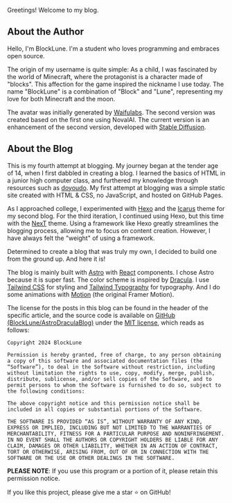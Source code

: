 Greetings! Welcome to my blog.

## About the Author

Hello, I'm BlockLune. I'm a student who loves programming and embraces open source.

The origin of my username is quite simple: As a child, I was fascinated by the world of Minecraft, where the protagonist is a character made of "blocks". This affection for the game inspired the nickname I use today. The name "BlockLune" is a combination of "Block" and "Lune", representing my love for both Minecraft and the moon.

The avatar was initially generated by [Waifulabs](https://waifulabs.com/). The second version was created based on the first one using NovalAI. The current version is an enhancement of the second version, developed with [Stable Diffusion](https://github.com/AUTOMATIC1111/stable-diffusion-webui).

## About the Blog

This is my fourth attempt at blogging. My journey began at the tender age of 14, when I first dabbled in creating a blog. I learned the basics of HTML in a junior high computer class, and furthered my knowledge through resources such as [doyoudo](https://www.bilibili.com/video/BV1gp411f7j6). My first attempt at blogging was a simple static site created with HTML & CSS, no JavaScript, and hosted on GitHub Pages.

As I approached college, I experimented with [Hexo](https://hexo.io/) and the [Icarus](https://ppoffice.github.io/hexo-theme-icarus/) theme for my second blog. For the third iteration, I continued using Hexo, but this time with the [NexT](https://theme-next.js.org/) theme. Using a framework like Hexo greatly streamlines the blogging process, allowing me to focus on content creation. However, I have always felt the "weight" of using a framework.

Determined to create a blog that was truly my own, I decided to build one from the ground up. And here it is!

The blog is mainly built with [Astro](https://astro.build/) with [React](https://react.dev/) components. I chose Astro because it is super fast. The color scheme is inspired by [Dracula](https://draculatheme.com/). I use [Tailwind CSS](https://tailwindcss.com/) for styling and [Tailwind Typography](https://github.com/tailwindlabs/tailwindcss-typography) for typography. And I do some animations with [Motion](https://motion.dev) (the original Framer Motion).

The license for the posts in this blog can be found in the header of the specific article, and the source code is available on [GitHub (BlockLune/AstroDraculaBlog)](https://github.com/BlockLune/astro-dracula-blog) under the [MIT license](https://en.wikipedia.org/wiki/MIT_License), which reads as follows:

```text
Copyright 2024 BlockLune

Permission is hereby granted, free of charge, to any person obtaining a copy of this software and associated documentation files (the “Software”), to deal in the Software without restriction, including without limitation the rights to use, copy, modify, merge, publish, distribute, sublicense, and/or sell copies of the Software, and to permit persons to whom the Software is furnished to do so, subject to the following conditions:

The above copyright notice and this permission notice shall be included in all copies or substantial portions of the Software.

THE SOFTWARE IS PROVIDED “AS IS”, WITHOUT WARRANTY OF ANY KIND, EXPRESS OR IMPLIED, INCLUDING BUT NOT LIMITED TO THE WARRANTIES OF MERCHANTABILITY, FITNESS FOR A PARTICULAR PURPOSE AND NONINFRINGEMENT. IN NO EVENT SHALL THE AUTHORS OR COPYRIGHT HOLDERS BE LIABLE FOR ANY CLAIM, DAMAGES OR OTHER LIABILITY, WHETHER IN AN ACTION OF CONTRACT, TORT OR OTHERWISE, ARISING FROM, OUT OF OR IN CONNECTION WITH THE SOFTWARE OR THE USE OR OTHER DEALINGS IN THE SOFTWARE.
```

**PLEASE NOTE**: If you use this program or a portion of it, please retain this permission notice.

If you like this project, please give me a star ⭐ on GitHub!
